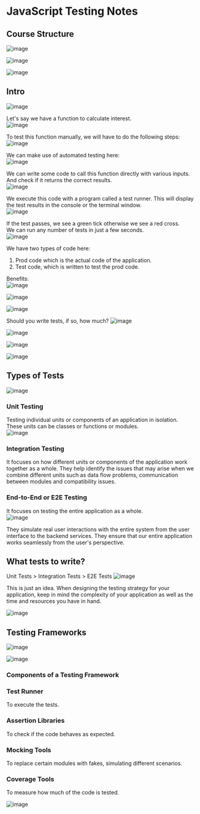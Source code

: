 # JavaScript Testing Notes
## Course Structure
![image](https://github.com/user-attachments/assets/a68156f7-db3f-4d5d-851b-b00958150e42)  

![image](https://github.com/user-attachments/assets/4de45322-5635-4169-900c-ef662f94f1e2)  

![image](https://github.com/user-attachments/assets/65a46825-3613-405e-a333-468402e8f1cf)  

## Intro
![image](https://github.com/user-attachments/assets/426b9f08-5ee5-45be-b13e-cfc43385f962)  

Let's say we have a function to calculate interest.  
![image](https://github.com/user-attachments/assets/9d5546ba-696c-4188-8caf-f12760c14392)  

To test this function manually, we will have to do the following steps:  
![image](https://github.com/user-attachments/assets/3b85ce68-2015-46b9-8b0c-aad4031c0a15)  

We can make use of automated testing here:  
![image](https://github.com/user-attachments/assets/baf63d64-9b7f-4e9a-896a-d968418ed893)  

We can write some code to call this function directly with various inputs. 
And check if it returns the correct results.  
![image](https://github.com/user-attachments/assets/7047b604-b330-4581-b7c8-6a85477c1670)  


We execute this code with a program called a test runner.  This will display the test results in the console or the terminal window.  
![image](https://github.com/user-attachments/assets/adf0ffda-71b2-4a0c-b7a6-199aa613889b)  

If the test passes, we see a green tick otherwise we see a red cross.  
We can run any number of tests in just a few seconds.  
![image](https://github.com/user-attachments/assets/5609dc2d-9f13-412d-a844-141035ae63cb)  

We have two types of code here:
1. Prod code which is the actual code of the application.
2. Test code, which is written to test the prod code.

Benefits:  
![image](https://github.com/user-attachments/assets/af953d31-c9df-4e59-b36d-4ae456c8abce)  

![image](https://github.com/user-attachments/assets/88eb1ae5-0f9a-4a5d-b842-e51143dd0f13)

![image](https://github.com/user-attachments/assets/3d2b191a-6149-44b9-ab37-595dd7272d17)  

Should you write tests, if so, how much?
![image](https://github.com/user-attachments/assets/d0429e90-051c-4706-9fc5-cc47e7c12d35)  

![image](https://github.com/user-attachments/assets/40633922-27fc-4f8b-816d-0f68ac1baf3e)  

![image](https://github.com/user-attachments/assets/4267486c-7c6a-4fed-a076-2beb79e7d026)  

![image](https://github.com/user-attachments/assets/9664c5a1-fdc2-4a44-8d09-7c8c9bf88009)


## Types of Tests
![image](https://github.com/user-attachments/assets/b2869248-31bd-4fbd-85d4-dff507a0c490)  

### Unit Testing
Testing individual units or components of an application in isolation.  
These units can be classes or functions or modules.  
![image](https://github.com/user-attachments/assets/5ad35e84-d9c3-4bfd-9e62-60d178b758f4)  

### Integration Testing
It focuses on how different units or components of the application work together as a whole. They help identify the issues that may arise when we combine different units such as data flow problems, communication between modules and compatibility issues. 

### End-to-End or E2E Testing
It focuses on testing the entire application as a whole.  
![image](https://github.com/user-attachments/assets/f68aafcd-ac70-4160-a8ef-23e757bb1b95)  

They simulate real user interactions with the entire system from the user interface to the backend services. They ensure that our entire application works seamlessly from the user's perspective.  

## What tests to write?
Unit Tests > Integration Tests > E2E Tests
![image](https://github.com/user-attachments/assets/7db85d29-aa15-406f-93be-6a22f0cc1f17)  

This is just an idea. 
When designing the testing strategy for your application, keep in mind the complexity of your application as well as the time and resources you have in hand.  

![image](https://github.com/user-attachments/assets/8e1230af-e3a2-443a-875c-eec605993813)  

## Testing Frameworks
![image](https://github.com/user-attachments/assets/591f27f7-d3f1-4abd-8ddb-cdb945c38ec2)  

![image](https://github.com/user-attachments/assets/b8fa4de2-c396-4153-ac11-a13fe8ee99f1)  

### Components of a Testing Framework
### Test Runner
To execute the tests.

### Assertion Libraries
To check if the code behaves as expected.

### Mocking Tools
To replace certain modules with fakes, simulating different scenarios.  

### Coverage Tools
To measure how much of the code is tested.  

![image](https://github.com/user-attachments/assets/8e27b016-3c05-40b2-813f-fcf9d96d9716)  





























